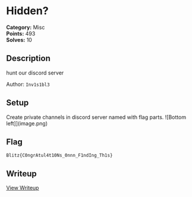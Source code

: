 # Hidden?

**Category:** Misc  
**Points:** 493  
**Solves:** 10  

## Description

hunt our discord server

Author: `Inv1s1bl3`

## Setup
Create private channels in discord server named with flag parts.
![Bottom left]](image.png)

## Flag

```
Blitz{C0ngrAtul4t10Ns_0nnn_F1ndIng_Th1s}
```

## Writeup

[View Writeup](https://github.com/1nv1sibl3/BlitzCTF-2025/blob/main/writeups/Hidden__writeup.md)
